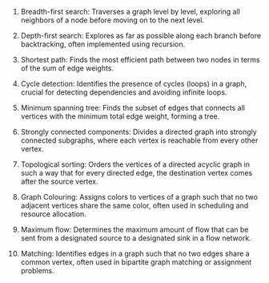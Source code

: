 
1. Breadth-first search: Traverses a graph level by level, exploring all neighbors of a node before moving on to the next level.

2. Depth-first search: Explores as far as possible along each branch before backtracking, often implemented using recursion.

3. Shortest path: Finds the most efficient path between two nodes in terms of the sum of edge weights.

4. Cycle detection: Identifies the presence of cycles (loops) in a graph, crucial for detecting dependencies and avoiding infinite loops.

5. Minimum spanning tree: Finds the subset of edges that connects all vertices with the minimum total edge weight, forming a tree.

6. Strongly connected components: Divides a directed graph into strongly connected subgraphs, where each vertex is reachable from every other vertex.

7. Topological sorting: Orders the vertices of a directed acyclic graph in such a way that for every directed edge, the destination vertex comes after the source vertex.

8. Graph Colouring: Assigns colors to vertices of a graph such that no two adjacent vertices share the same color, often used in scheduling and resource allocation.

9. Maximum flow: Determines the maximum amount of flow that can be sent from a designated source to a designated sink in a flow network.

10. Matching: Identifies edges in a graph such that no two edges share a common vertex, often used in bipartite graph matching or assignment problems.
